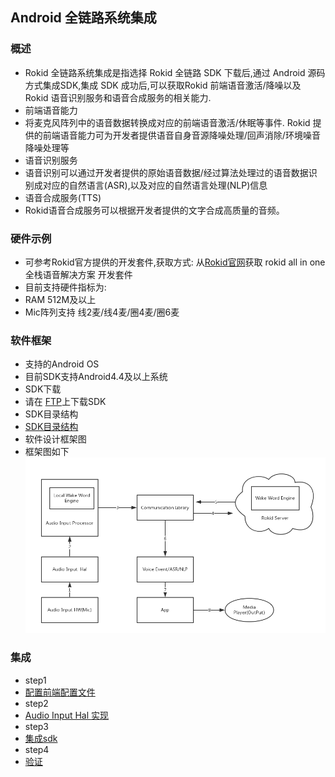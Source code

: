 ## Android 全链路系统集成

### 概述
- Rokid 全链路系统集成是指选择 Rokid 全链路 SDK 下载后,通过 Android 源码方式集成SDK,集成 SDK 成功后,可以获取Rokid 前端语音激活/降噪以及 Rokid 语音识别服务和语音合成服务的相关能力.
 - 前端语音能力
  - 将麦克风阵列中的语音数据转换成对应的前端语音激活/休眠等事件. Rokid 提供的前端语音能力可为开发者提供语音自身音源降噪处理/回声消除/环境噪音降噪处理等
 - 语音识别服务
  - 语音识别可以通过开发者提供的原始语音数据/经过算法处理过的语音数据识别成对应的自然语言(ASR),以及对应的自然语言处理(NLP)信息
 - 语音合成服务(TTS)
  - Rokid语音合成服务可以根据开发者提供的文字合成高质量的音频。

### 硬件示例
- 可参考Rokid官方提供的开发套件,获取方式: 从[Rokid官网](https://developer.rokid.com/#/)获取 rokid all in one 全栈语音解决方案 开发套件
- 目前支持硬件指标为:
 - RAM 512M及以上
 - Mic阵列支持 线2麦/线4麦/圈4麦/圈6麦

### 软件框架
- 支持的Android OS
 - 目前SDK支持Android4.4及以上系统
- SDK下载
 - 请在 [FTP](ftp://ftp-customer.rokid-inc.com:9921/speech_sdk/v2/DNN/)上下载SDK
- SDK目录结构
 - [SDK目录结构](sdk_dir.md) 
- 软件设计框架图
 - 框架图如下 ![](../../img/softworare_frame.png)

### 集成
- step1
 - [配置前端配置文件](introduce_config.md)
- step2
 - [Audio Input Hal 实现](introduce_mic_array.md)
- step3
 - [集成sdk](introduce_prebuilt.md)
- step4
 - [验证](test.md)